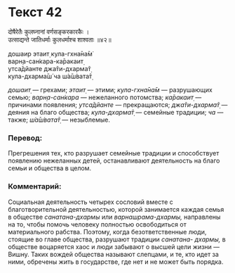 # Текст 42

दोषैरेतैः कुलघ्नानां वर्णसङ्करकारकैः ।  
उत्साद्यन्ते जातिधर्माः कुलधर्माश्च शाश्वताः ॥४२॥

дошаир этаит̣ кула-гхна̄на̄м̇  
варн̣а-сан̇кара-ка̄ракаит̣  
утса̄дйанте джа̄ти-дхарма̄т̣  
кула-дхарма̄ш́ ча ш́а̄ш́вата̄т̣

_дошаит̣_ — грехами; _этаит̣_ — этими; _кула-гхна̄на̄м_ — разрушающих семью; _варн̣а-сан̇кара_ — нежеланного потомства; _ка̄ракаит̣_ — причинами появления; _утса̄дйанте_ — прекращаются; _джа̄ти-дхарма̄т̣_ — деяния на благо общества; _кула-дхарма̄т̣_ — семейные традиции; _ча_ — также; _ш́а̄ш́вата̄т̣_ — незыблемые.

### Перевод:

Прегрешения тех, кто разрушает семейные традиции и способствует появлению нежеланных детей, останавливают деятельность на благо семьи и общества в целом.

### Комментарий:

Социальная деятельность четырех сословий вместе с благотворительной деятельностью, которой занимается каждая семья в обществе _санатана-дхармы_ или _варнашрама-дхармы,_ направлены на то, чтобы помочь человеку полностью освободиться от материального рабства. Поэтому, когда безответственные люди, стоящие во главе общества, разрушают традиции _санатана- дхармы,_ в обществе воцаряется хаос и люди забывают о высшей цели жизни — Вишну. Таких вождей общества называют слепцами, и те, кто идет за ними, обречены жить в государстве, где нет и не может быть порядка.